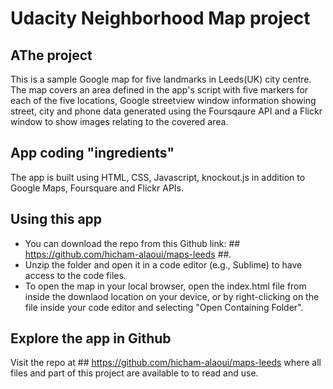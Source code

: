 # Udacity Neighborhood Map project


## AThe project

This is a sample Google map for five landmarks in Leeds(UK) city centre. The map covers an area defined in the app's script with five markers for each of the five locations, Google streetview window information showing street, city and phone data generated using the Foursqaure API and a Flickr window to show images relating to the covered area.


## App coding "ingredients"
The app is built using HTML, CSS, Javascript, knockout.js in addition to Google Maps, Foursquare and Flickr APIs.


## Using this app

- You can download the repo from this Github link: ## https://github.com/hicham-alaoui/maps-leeds ##.
- Unzip the folder and open it in a code editor (e.g., Sublime) to have access to the code files.
- To open the map in your local browser, open the index.html file from inside the downlaod location on your device, or by right-clicking on the file inside your code editor and selecting "Open Containing Folder".

## Explore the app in Github

Visit the repo at ## https://github.com/hicham-alaoui/maps-leeds where all files and part of this project are available to to read and use.
